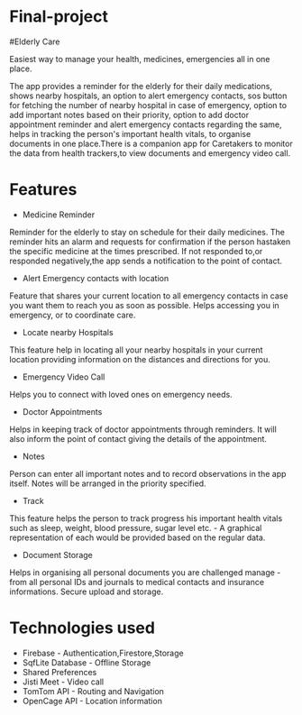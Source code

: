 # Final-project

#Elderly Care

Easiest way to manage your health, medicines, emergencies all in one place.

The app provides a reminder for the elderly for their daily medications, shows nearby hospitals, an option to alert emergency contacts, sos button for fetching the number of nearby hospital in case of emergency, option to add important notes based on their priority, option to add doctor appointment reminder and alert emergency contacts regarding the same, helps in tracking the person's important health vitals, to organise documents in one place.There is a companion app for Caretakers to monitor the data from health trackers,to view documents and emergency video call.

# Features 

- Medicine Reminder

Reminder for the elderly to stay on schedule for their daily medicines.
The reminder hits an alarm and requests for confirmation if the person hastaken the specific medicine at the times prescribed.
If not responded to,or responded negatively,the app sends a notification to the point of contact.

- Alert Emergency contacts with location

Feature that shares your current location to all emergency contacts in case you want them to reach you as soon as possible. Helps accessing you in emergency, or to coordinate care.

- Locate nearby Hospitals

This feature help in locating all your nearby hospitals in your current location providing information on the distances and directions for you.

- Emergency Video Call

Helps you to connect with loved ones on emergency needs.

- Doctor Appointments

Helps in keeping track of doctor appointments through reminders.
It will also inform the point of contact giving the details of the appointment.

- Notes

Person can enter all important notes and to record observations in the app itself.
Notes will be arranged in the priority specified.

- Track

This feature helps the person to track progress his important health vitals such as sleep, weight, blood pressure, sugar level etc. - A graphical representation of each would be provided based on the regular data.

- Document Storage

Helps in organising all personal documents you are challenged manage - from all personal IDs and journals to medical contacts and insurance informations. Secure upload and storage.

# Technologies used

- Firebase - Authentication,Firestore,Storage
- SqfLite Database - Offline Storage
- Shared Preferences
- Jisti Meet - Video call
- TomTom API - Routing and Navigation
- OpenCage API - Location information
